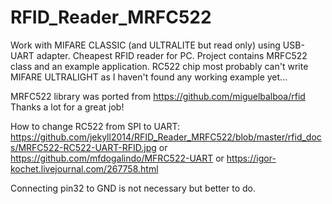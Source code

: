 # RFID_Reader_MRFC522
Work with MIFARE CLASSIC (and ULTRALITE but read only) using USB-UART adapter. Cheapest RFID reader for PC.
Project contains MRFC522 class and an example application.
RC522 chip most probably can't write MIFARE ULTRALIGHT as I haven't found any working example yet...

MRFC522 library was ported from
https://github.com/miguelbalboa/rfid
Thanks a lot for a great job!

How to change RC522 from SPI to UART:
https://github.com/jekyll2014/RFID_Reader_MRFC522/blob/master/rfid_docs/MRFC522-RC522-UART-RFID.jpg
or
https://github.com/mfdogalindo/MFRC522-UART
or
https://igor-kochet.livejournal.com/267758.html

Connecting pin32 to GND is not necessary but better to do.
